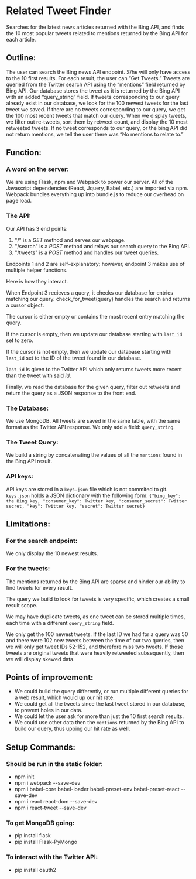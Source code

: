# Related Tweet Finder

Searches for the latest news articles returned with the Bing API, and finds the 10 most popular tweets related to mentions returned by the Bing API for each article.

## Outline:

The user can search the Bing news API endpoint. S/he will only have access to the 10 first results. 
For each result, the user can “Get Tweets.” Tweets are queried from the Twitter search API using the “mentions” field returned by Bing API.
Our database stores the tweet as it is returned by the Bing API with an added “query_string” field. 
If tweets corresponding to our query already exist in our database, we look for the 100 newest tweets for the last tweet we saved. 
If there are no tweets corresponding to our query, we get the 100 most recent tweets that match our query. 
When we display tweets, we filter out re-tweets, sort them by retweet count, and display the 10 most retweeted tweets. 
If no tweet corresponds to our query, or the bing API did not return mentions, we tell the user there was “No mentions to relate to.”


## Function: 

### A word on the server: 
We are using Flask, npm and Webpack to power our server. 
All of the Javascript dependencies (React, Jquery, Babel, etc.) are imported via npm. 
Webpack bundles everything up into bundle.js to reduce our overhead on page load. 

### The API:  
Our API has 3 end points:
1.	"/" is a _GET_ method and serves our webpage. 
2. "/search" is a _POST_ method and relays our search query to the Bing API.
3. "/tweets" is a _POST_ method and handles our tweet queries.

Endpoints 1 and 2 are self-explanatory; however, endpoint 3 makes use of multiple helper functions. 

Here is how they interact.

When Endpoint 3 recieves a query, it checks our database for entries matching our query. check_for_tweet(query) handles the search and returns a cursor object.

The cursor is either empty or contains the most recent entry matching the query. 

If the cursor is empty, then we update our database starting with `last_id` set to zero.  

If the cursor is not empty, then we update our database starting with `last_id` set to the ID of the tweet found in our database. 

`last_id` is given to the Twitter API which only returns tweets more recent than the tweet with said _id_.

Finally, we read the database for the given query, filter out retweets and return the query as a JSON response to the front end. 

### The Database: 

We use MongoDB. All tweets are saved in the same table, with the same format as the Twitter API response. We only add a field: `query_string`.

### The Tweet Query: 

We build a string by concatenating the values of all the `mentions` found in the Bing API result.

### API keys: 

API keys are stored in a `keys.json` file which is not commited to git.
`keys.json` holds a JSON dictionary with the following form: `{"bing_key": the Bing key, "consumer_key": Twitter key, "consumer_secret": Twitter secret, "key": Twitter key, "secret": Twitter secret}`


## Limitations:

### For the search endpoint: 
We only display the 10 newest results. 

### For the tweets:
The mentions returned by the Bing API are sparse and hinder our ability to find tweets for every result.

The query we build to look for tweets is very specific, which creates a small result scope. 

We may have duplicate tweets, as one tweet can be stored multiple times, each time with a different `query_string` field.

We only get the 100 newest tweets. If the last ID we had for a query was 50 and there were 102 new tweets between the time of our two queries, then we will only get tweet IDs 52-152, and therefore miss two tweets. If those tweets are original tweets that were heavily retweeted subsequently, then we will display skewed data.


## Points of improvement:

-	We could build the query differently, or run multiple different queries for a web result, which would up our hit rate. 
-	We could get all the tweets since the last tweet stored in our database, to prevent holes in our data.
-	We could let the user ask for more than just the 10 first search results. 
-	We could use other data then the `mentions` returned by the Bing API to build our query, thus upping our hit rate as well. 


## Setup Commands:
### Should be run in the static folder: 
-   npm init
-   npm i webpack --save-dev
-	npm i babel-core babel-loader babel-preset-env babel-preset-react --save-dev
-	npm i react react-dom --save-dev
- 	npm i react-tweet --save-dev

### To get MongoDB going:
-	pip install flask
-	pip install Flask-PyMongo
	
### To interact with the Twitter API:
-	pip install oauth2


